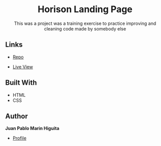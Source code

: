 <h1 align="center"> Horison Landing Page </h1>

<p align="center"> This was a project was a training exercise to practice improving and cleaning code made by somebody else </p>

## Links

- [Repo](https://github.com/jpmarinh92/horiseon-lp "Horison Landing Page Repo")

- [Live View](https://jpmarinh92.github.io/horiseon-lp "Live View")

## Built With

- HTML
- CSS

## Author

**Juan Pablo Marin Higuita**

- [Profile](https://github.com/jpmarinh92 "Juan Pablo Marin Higuita")
